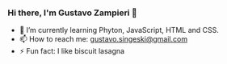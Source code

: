 ### Hi there, I'm Gustavo Zampieri 👋

- 🌱 I’m currently learning Phyton, JavaScript, HTML and CSS.
- 📫 How to reach me: gustavo.singeski@gmail.com
- ⚡ Fun fact: I like biscuit lasagna 
